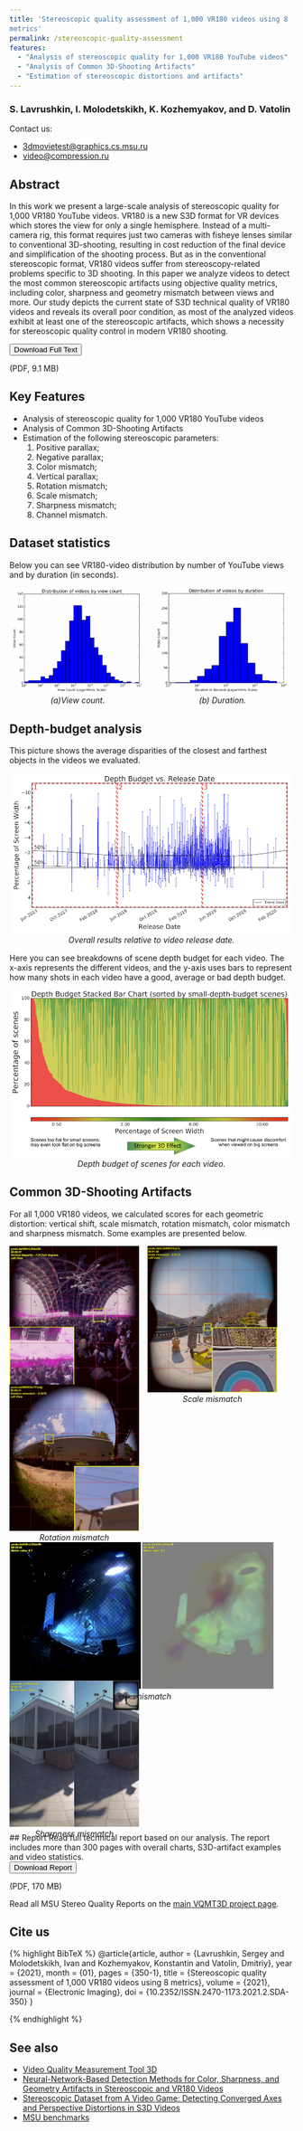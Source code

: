 ```yaml
---
title: 'Stereoscopic quality assessment of 1,000 VR180 videos using 8
metrics'
permalink: /stereoscopic-quality-assessment
features:
  - "Analysis of stereoscopic quality for 1,000 VR180 YouTube videos"
  - "Analysis of Common 3D-Shooting Artifacts"
  - "Estimation of stereoscopic distortions and artifacts"
---
```


### S. Lavrushkin, I. Molodetskikh, K. Kozhemyakov, and D. Vatolin

Contact us: 
* <3dmovietest@graphics.cs.msu.ru>
* <video@compression.ru>

## Abstract
In this work we present a large-scale analysis of stereoscopic quality for 1,000 VR180 YouTube videos. VR180 is a new S3D format for VR devices which stores the view for only
a single hemisphere. Instead of a multi-camera rig, this format requires just two cameras with fisheye lenses similar to conventional 3D-shooting, resulting in cost reduction of the final device and simplification of the shooting process. But as in the conventional stereoscopic format, VR180 videos suffer from stereoscopy-related problems specific to 3D shooting. In this paper we analyze videos to detect the most common stereoscopic artifacts using objective quality metrics, including color, sharpness and geometry mismatch between views and more. Our study depicts the current state of S3D technical quality of VR180 videos and reveals its overall poor condition, as most of the analyzed videos exhibit
at least one of the stereoscopic artifacts, which shows a necessity for stereoscopic quality control in modern VR180 shooting.

<!-- Add Download Full Text button-->
<link rel="stylesheet" href="https://cdnjs.cloudflare.com/ajax/libs/font-awesome/4.7.0/css/font-awesome.min.css">
<div>
<button class="download-button" role="button" onclick="location.href = 'https://drive.google.com/uc?id=1yZkw-BN0OeYWkZWDRNy8aGsYVBOpJuqq'"> <!-- Insert link here-->
    <i class="fa fa-download"></i>
    Download Full Text
</button>
<p class="download-button-caption">(PDF, 9.1 MB)</p>  <!-- Insert correct filesize here-->
</div>

## Key Features
* Analysis of stereoscopic quality for 1,000 VR180 YouTube videos
* Analysis of Common 3D-Shooting Artifacts
* Estimation of the following stereoscopic parameters:
    1. Positive parallax;
    2. Negative parallax;
    3. Color mismatch;
    4. Vertical parallax;
    5. Rotation mismatch;
    6. Scale mismatch;
    7. Sharpness mismatch;
    8. Channel mismatch.
<!-- 
Main part of the page
 -->

<style>
    .examples {
        display: flex;
        flex-wrap: wrap;
        gap: 15px;
        margin-bottom: 15px;
    }

    .small-example {
        text-align: center;
        width:230px;
        height: 230px;
    }
    .color-example{
        text-align: center;
        width:470px;
        height: 230px;
    }
    .sharp-example{
        text-align: center;
        width:230px;
        height: 220px;
    }
    .example {
        text-align: center;
    }
    .big-example {
        text-align: center;
        margin-bottom: 15px;
    }

    @media (min-width: 450px) {
        .example {
            max-width: calc(50% - 10px);
        }
    }
</style>

## Dataset statistics
Below you can see VR180-video distribution by number of YouTube views and by duration (in seconds).

<div class="examples">
    <div class="example">
        <img src="/assets/img/papers/stereoscopic-quality-assessment/pic1.png" alt="distribution of videos by view count"/><br>
        <i>(a)View count.</i>
    </div>
    <div class="example">
        <img src="/assets/img/papers/stereoscopic-quality-assessment/pic2.png" alt="distribution of videos by duration"/><br>
        <i>(b) Duration.</i>
    </div>
</div>

## Depth-budget analysis
This picture shows the average disparities of the closest and farthest objects in the videos we evaluated.
<div class="big-example">
    <img src="/assets/img/papers/stereoscopic-quality-assessment/pic3.png" alt="The average disparities of the closest and farthest objects">
    <i>Overall results relative to video release date.</i>
</div>

Here you can see breakdowns of scene depth budget for each video. The x-axis represents the different videos, and the y-axis uses bars to represent how many shots in each video have a good, average or bad depth budget.
<div class="big-example">
    <img src="/assets/img/papers/stereoscopic-quality-assessment/pic4.png" alt="Depth budget of scenes for each video.">
    <i>Depth budget of scenes for each video.</i>
</div>

## Common 3D-Shooting Artifacts
For all 1,000 VR180 videos, we calculated scores for each
geometric distortion: vertical shift, scale mismatch, rotation mismatch, color mismatch and sharpness mismatch. Some examples are presented below.
<div class="examples">
    <div class="small-example">
        <img src="/assets/img/papers/stereoscopic-quality-assessment/vertical-parallax.gif" alt="vertical-parallax"/><br>
        <i>Vertical parallax</i>
    </div>
    <div class="small-example">
        <img src="/assets/img/papers/stereoscopic-quality-assessment/scale_visual.gif" alt="dcsle-mismatch"/><br>
        <i>Scale mismatch</i>
    </div>
    <div class="small-example">
        <img src="/assets/img/papers/stereoscopic-quality-assessment/rotation.gif" alt="rotation-mismatch"/><br>
        <i>Rotation mismatch</i>
    </div>
</div>
 <br><br>

<div class="examples">
    <div class="color-example">
        <img src="/assets/img/papers/stereoscopic-quality-assessment/pic20.png" alt="color-mismatch"/><br>
        <i>Color mismatch</i>
    </div>
    <div class="sharp-example">
        <img src="/assets/img/papers/stereoscopic-quality-assessment/pic21.png" alt="(sharpness-mismatch"/><br>
        <i>Sharpness mismatch</i>
    </div>
</div>
<br><br>
## Report
Read full technical report based on our analysis. The report includes more than 300 pages with overall charts, S3D-artifact examples and video statistics.

<link rel="stylesheet" href="https://cdnjs.cloudflare.com/ajax/libs/font-awesome/4.7.0/css/font-awesome.min.css">
<div>
<button class="download-button" role="button" onclick="location.href = 'https://storage.videoprocessing.ai/vqmt3d/pdf/VQMT3D-film-test-report12.pdf'"> <!-- Insert link here-->
    <i class="fa fa-download"></i>
    Download Report
</button>
<p class="download-button-caption">(PDF, 170 MB)</p>  <!-- Insert correct filesize here-->
</div>

Read all MSU Stereo Quality Reports on the [main VQMT3D project page](https://videoprocessing.ai/stereo_quality/reports/).

## Cite us
{% highlight BibTeX %}
@article{article,
author = {Lavrushkin, Sergey and Molodetskikh, Ivan and Kozhemyakov, Konstantin and Vatolin, Dmitriy},
year = {2021},
month = {01},
pages = {350-1},
title = {Stereoscopic quality assessment of 1,000 VR180 videos using 8 metrics},
volume = {2021},
journal = {Electronic Imaging},
doi = {10.2352/ISSN.2470-1173.2021.2.SDA-350}
}

{% endhighlight %}

## See also 
* [Video Quality Measurement Tool 3D](https://videoprocessing.ai/stereo_quality/)
* [Neural-Network-Based Detection Methods for Color, Sharpness, and Geometry Artifacts in Stereoscopic and VR180 Videos](https://ieeexplore.ieee.org/document/9376385) 
* [Stereoscopic Dataset from A Video Game: Detecting Converged Axes and Perspective Distortions in S3D Videos](https://ieeexplore.ieee.org/document/9376375)
* [MSU benchmarks](https://videoprocessing.ai/benchmarks/)
